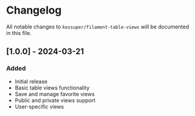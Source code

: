 # Changelog

All notable changes to `kozsuper/filament-table-views` will be documented in this file.

## [1.0.0] - 2024-03-21

### Added
- Initial release
- Basic table views functionality
- Save and manage favorite views
- Public and private views support
- User-specific views